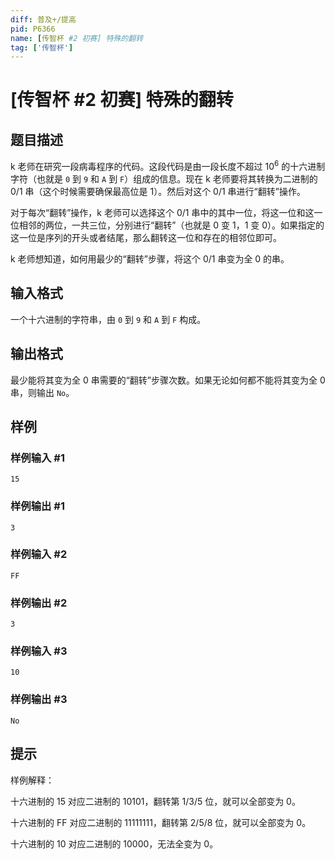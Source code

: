 ```yaml
---
diff: 普及+/提高
pid: P6366
name: [传智杯 #2 初赛] 特殊的翻转
tag: ['传智杯']
---
```

# [传智杯 #2 初赛] 特殊的翻转
## 题目描述

k 老师在研究一段病毒程序的代码。这段代码是由一段长度不超过 $10^6$ 的十六进制字符（也就是 `0` 到 `9` 和 `A` 到 `F`）组成的信息。现在 k 老师要将其转换为二进制的 0/1 串（这个时候需要确保最高位是 1）。然后对这个 0/1 串进行“翻转”操作。

对于每次“翻转”操作，k 老师可以选择这个 0/1 串中的其中一位，将这一位和这一位相邻的两位，一共三位，分别进行“翻转”（也就是 0 变 1，1 变 0）。如果指定的这一位是序列的开头或者结尾，那么翻转这一位和存在的相邻位即可。

k 老师想知道，如何用最少的“翻转”步骤，将这个 0/1 串变为全 0 的串。
## 输入格式

一个十六进制的字符串，由 `0` 到 `9` 和 `A` 到 `F` 构成。
## 输出格式

最少能将其变为全 0 串需要的“翻转”步骤次数。如果无论如何都不能将其变为全 0 串，则输出 `No`。
## 样例

### 样例输入 #1
```
15
```
### 样例输出 #1
```
3
```
### 样例输入 #2
```
FF
```
### 样例输出 #2
```
3
```
### 样例输入 #3
```
10
```
### 样例输出 #3
```
No
```
## 提示

样例解释：

十六进制的 15 对应二进制的 10101，翻转第 1/3/5 位，就可以全部变为 0。

十六进制的 FF 对应二进制的 11111111，翻转第 2/5/8 位，就可以全部变为 0。

十六进制的 10 对应二进制的 10000，无法全变为 0。

